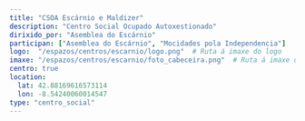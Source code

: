 ```yaml
---
title: "CSOA Escárnio e Maldizer"
description: "Centro Social Ocupado Autoxestionado"
dirixido_por: "Asemblea do Escárnio"
participan: ["Asemblea do Escárnio", "Mocidades pola Independencia"]
logo:  "/espazos/centros/escarnio/logo.png"  # Ruta á imaxe do logo
imaxe: "/espazos/centros/escarnio/foto_cabeceira.png"  # Ruta á imaxe de fondo
centro: true
location:
  lat: 42.88169616573114
  lon: -8.54240060014547
type: "centro_social"
---
```

